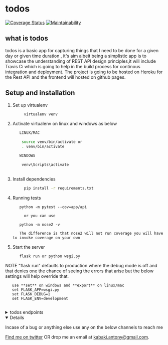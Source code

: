# todos

[![Coverage Status](https://coveralls.io/repos/github/KabakiAntony/todos/badge.svg?branch=develop)](https://coveralls.io/github/KabakiAntony/todos?branch=develop) [![Maintainability](https://api.codeclimate.com/v1/badges/765e3273d918653417df/maintainability)](https://codeclimate.com/github/KabakiAntony/todos/maintainability)

## what is todos
todos is a basic app for capturing things that I need to be done for a given day or given time duration , it's aim albeit being a simplistic app is to showcase the understanding of REST API design principles,it will include Travis Ci which is going to help in the build process for continous integration and deployment. The project is going to be hosted on Heroku for the Rest API and the frontend will hosted on github pages.


## Setup and installation

1. Set up virtualenv

   ```bash
        virtualenv venv
   ```

2. Activate virtualenv on linux and windows  as below

   ```bash
      LINUX/MAC

       source venv/bin/activate or 
       . venv/bin/activate

      WINDOWS

       venv\Scripts\activate
      
   ```

3. Install dependencies

   ```bash
        pip install -r requirements.txt
   ```


4. Running tests

   ```
      python -m pytest --cov=app/api 

        or you can use
      
      python -m nose2 -v 

      The difference is that nose2 will not run coverage you will have to invoke coverage on your own

   ```

5. Start the server

   ```
      flask run or python wsgi.py 
   ```
 NOTE "flask run" defaults to production where the debug mode is off 
        and that denies one the chance of seeing the errors that arise
        but the below settings will help override that.
   ```
      use **set** on windows and **export** on linux/mac
      set FLASK_APP=wsgi.py
      set FLASK_DEBUG=1
      set FLASK_ENV=development
       
   ``` 

<details>
<summary>todos endpoints</summary>

    Keep and eye here for the various endpoints you can use with this  backend.

</details>

<details open>

Incase of a bug or anything else use any on the below channels to reach me

[Find me on twitter](https://twitter.com/kabakikiarie) OR  drop me an email at kabaki.antony@gmail.com.
